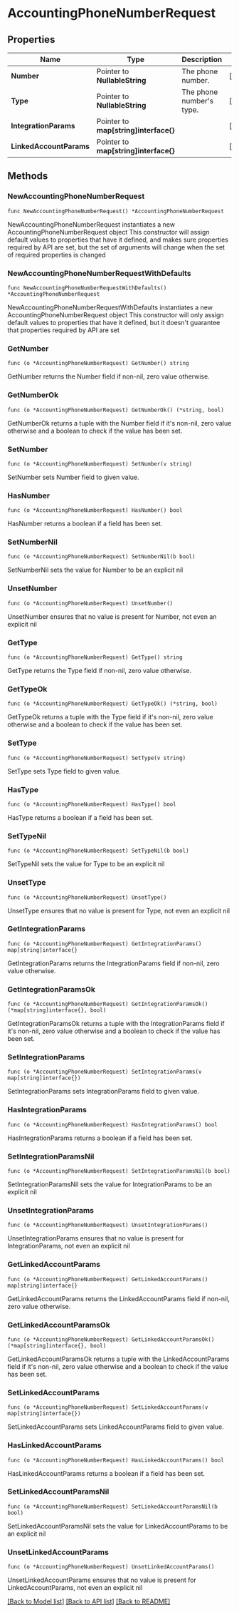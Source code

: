 # AccountingPhoneNumberRequest

## Properties

Name | Type | Description | Notes
------------ | ------------- | ------------- | -------------
**Number** | Pointer to **NullableString** | The phone number. | [optional] 
**Type** | Pointer to **NullableString** | The phone number&#39;s type. | [optional] 
**IntegrationParams** | Pointer to **map[string]interface{}** |  | [optional] 
**LinkedAccountParams** | Pointer to **map[string]interface{}** |  | [optional] 

## Methods

### NewAccountingPhoneNumberRequest

`func NewAccountingPhoneNumberRequest() *AccountingPhoneNumberRequest`

NewAccountingPhoneNumberRequest instantiates a new AccountingPhoneNumberRequest object
This constructor will assign default values to properties that have it defined,
and makes sure properties required by API are set, but the set of arguments
will change when the set of required properties is changed

### NewAccountingPhoneNumberRequestWithDefaults

`func NewAccountingPhoneNumberRequestWithDefaults() *AccountingPhoneNumberRequest`

NewAccountingPhoneNumberRequestWithDefaults instantiates a new AccountingPhoneNumberRequest object
This constructor will only assign default values to properties that have it defined,
but it doesn't guarantee that properties required by API are set

### GetNumber

`func (o *AccountingPhoneNumberRequest) GetNumber() string`

GetNumber returns the Number field if non-nil, zero value otherwise.

### GetNumberOk

`func (o *AccountingPhoneNumberRequest) GetNumberOk() (*string, bool)`

GetNumberOk returns a tuple with the Number field if it's non-nil, zero value otherwise
and a boolean to check if the value has been set.

### SetNumber

`func (o *AccountingPhoneNumberRequest) SetNumber(v string)`

SetNumber sets Number field to given value.

### HasNumber

`func (o *AccountingPhoneNumberRequest) HasNumber() bool`

HasNumber returns a boolean if a field has been set.

### SetNumberNil

`func (o *AccountingPhoneNumberRequest) SetNumberNil(b bool)`

 SetNumberNil sets the value for Number to be an explicit nil

### UnsetNumber
`func (o *AccountingPhoneNumberRequest) UnsetNumber()`

UnsetNumber ensures that no value is present for Number, not even an explicit nil
### GetType

`func (o *AccountingPhoneNumberRequest) GetType() string`

GetType returns the Type field if non-nil, zero value otherwise.

### GetTypeOk

`func (o *AccountingPhoneNumberRequest) GetTypeOk() (*string, bool)`

GetTypeOk returns a tuple with the Type field if it's non-nil, zero value otherwise
and a boolean to check if the value has been set.

### SetType

`func (o *AccountingPhoneNumberRequest) SetType(v string)`

SetType sets Type field to given value.

### HasType

`func (o *AccountingPhoneNumberRequest) HasType() bool`

HasType returns a boolean if a field has been set.

### SetTypeNil

`func (o *AccountingPhoneNumberRequest) SetTypeNil(b bool)`

 SetTypeNil sets the value for Type to be an explicit nil

### UnsetType
`func (o *AccountingPhoneNumberRequest) UnsetType()`

UnsetType ensures that no value is present for Type, not even an explicit nil
### GetIntegrationParams

`func (o *AccountingPhoneNumberRequest) GetIntegrationParams() map[string]interface{}`

GetIntegrationParams returns the IntegrationParams field if non-nil, zero value otherwise.

### GetIntegrationParamsOk

`func (o *AccountingPhoneNumberRequest) GetIntegrationParamsOk() (*map[string]interface{}, bool)`

GetIntegrationParamsOk returns a tuple with the IntegrationParams field if it's non-nil, zero value otherwise
and a boolean to check if the value has been set.

### SetIntegrationParams

`func (o *AccountingPhoneNumberRequest) SetIntegrationParams(v map[string]interface{})`

SetIntegrationParams sets IntegrationParams field to given value.

### HasIntegrationParams

`func (o *AccountingPhoneNumberRequest) HasIntegrationParams() bool`

HasIntegrationParams returns a boolean if a field has been set.

### SetIntegrationParamsNil

`func (o *AccountingPhoneNumberRequest) SetIntegrationParamsNil(b bool)`

 SetIntegrationParamsNil sets the value for IntegrationParams to be an explicit nil

### UnsetIntegrationParams
`func (o *AccountingPhoneNumberRequest) UnsetIntegrationParams()`

UnsetIntegrationParams ensures that no value is present for IntegrationParams, not even an explicit nil
### GetLinkedAccountParams

`func (o *AccountingPhoneNumberRequest) GetLinkedAccountParams() map[string]interface{}`

GetLinkedAccountParams returns the LinkedAccountParams field if non-nil, zero value otherwise.

### GetLinkedAccountParamsOk

`func (o *AccountingPhoneNumberRequest) GetLinkedAccountParamsOk() (*map[string]interface{}, bool)`

GetLinkedAccountParamsOk returns a tuple with the LinkedAccountParams field if it's non-nil, zero value otherwise
and a boolean to check if the value has been set.

### SetLinkedAccountParams

`func (o *AccountingPhoneNumberRequest) SetLinkedAccountParams(v map[string]interface{})`

SetLinkedAccountParams sets LinkedAccountParams field to given value.

### HasLinkedAccountParams

`func (o *AccountingPhoneNumberRequest) HasLinkedAccountParams() bool`

HasLinkedAccountParams returns a boolean if a field has been set.

### SetLinkedAccountParamsNil

`func (o *AccountingPhoneNumberRequest) SetLinkedAccountParamsNil(b bool)`

 SetLinkedAccountParamsNil sets the value for LinkedAccountParams to be an explicit nil

### UnsetLinkedAccountParams
`func (o *AccountingPhoneNumberRequest) UnsetLinkedAccountParams()`

UnsetLinkedAccountParams ensures that no value is present for LinkedAccountParams, not even an explicit nil

[[Back to Model list]](../README.md#documentation-for-models) [[Back to API list]](../README.md#documentation-for-api-endpoints) [[Back to README]](../README.md)


